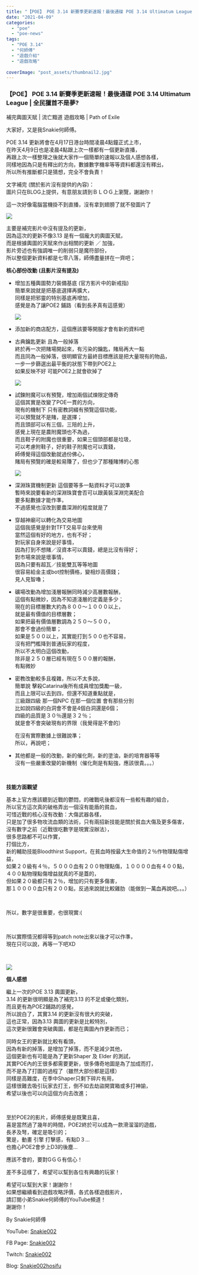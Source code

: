 ```yaml
---
title: "【POE】 POE 3.14 新賽季更新速報！最後通碟 POE 3.14 Ultimatum League | 全民獵首不是夢 | 補完輿圖天賦 | 流亡黯道 遊戲攻略 | Path of Exile"
date: "2021-04-09"
categories: 
  - "poe"
  - "poe-news"
tags: 
  - "POE 3.14"
  - "何師傅"
  - "遊戲介紹"
  - "遊戲攻略"
  
coverImage: "post_assets/thumbnail2.jpg"
---
```


### 【POE】 POE 3.14 新賽季更新速報！最後通碟 POE 3.14 Ultimatum League | 全民獵首不是夢?  
補完輿圖天賦 | 流亡黯道 遊戲攻略 | Path of Exile

  
大家好，又是我Snakie何師傅。  

  
POE 3.14 更新將會在4月17日港台時間凌晨4點鐘正式上市，  
在昨天4月9日也是凌晨4點跟上次一樣都有一個更新直播，  
再跟上次一樣整理之後就大家作一個簡單的速報以及個人感想各樣，  
同樣地因為只是有釋出的方向，數據數字機率等等資料都還沒有釋出，  
所以所有推斷都只是猜想，完全不會負責！  

  
文字補完 (關於影片沒有提供的內容)：  
圖片只在BLOG上提供，有意朋友請到ＢＬＯＧ上瀏覽，謝謝你！  

  
這一次好像電腦當機掛不到直播，沒有拿到翅膀了就不發圖片了  

  
![](post_assets/Path-of-Exile-Announcement-Stream-April-2021.mp4_snapshot_23.27.410-1024x576.jpg)  

  
主要是補完影片中沒有提及的更新，  
因為這次的更新不像3.13 是有一個龐大的輿圖天賦，  
而是根據輿圖的天賦來作出相關的更新 ／ 加強，  
影片旁述也有強調唯一的削弱只是魔符部份，  
所以整個更新資料都是七零八落，師傅盡量拼在一齊吧；  

  
**核心部份改動** **(****且影片沒有提及****)**  

  
- 增加五種輿圖勢力裝備基底 (官方影片中的新戒指)  
    簡單來說就是把基底選擇再擴大，  
    同樣是把邪靈的特別基底再增加，  
    感覺是為了讓POE2 鋪路（看到長矛真有這感覺）  
    
      
    ![](post_assets/Path-of-Exile-Announcement-Stream-April-2021.mp4_snapshot_23.00.308-1024x576.jpg)
  
- 添加新的商店配方，這個應該要等開服才會有新的資料吧
  
- 古典鑰匙更新 且為一般掉落  
    終於再一次把賭場開起來，有污染的鑰匙，賭局再大一點  
    而且同為一般掉落，很明顯官方最終目標應該是把大量現有的物品，  
    一步一步篩選出最平衡的狀態下帶到POE2上  
    如果反映不好 可能POE2上就會砍掉了  
    
      
    ![](post_assets/Path-of-Exile-Announcement-Stream-April-2021.mp4_snapshot_33.29.654-1024x576.jpg)
  
- 試鍊附魔可以有預覽，增加兩個試煉限定傳奇  
    這個其實是改變了POE一貫的方向，  
    現有的機制下 只有密教詞綴有預覽這個功能，  
    可以預覽就不是賭，是選擇；  
    而且頭部可以有三個，三陪的上升，  
    感覺上現在是農附魔頭也不為過，  
    而且鞋子的附魔也很重要，如果三個頭部都是垃圾，  
    可以考慮附鞋子，好的鞋子附魔也可以賣錢，  
    師傅覺得這個改動就過份佛心，  
    賭局有預覽的確是較易賺了，但也少了那種賭博的心態  
    
      
    ![](post_assets/Path-of-Exile-Announcement-Stream-April-2021.mp4_snapshot_38.37.007-1024x576.jpg)
  
- 深淵珠寶機制更新 這個要等多一點資料才可以說準  
    暫時來說要看新的深淵珠寶會否可以跟黃裝深淵完美配合  
    要多點數據才能作準，  
    不過感覺也沒改到要農深淵的程度就是了
  
- 穿越神廟可以轉化為交易地圖  
    這個我感覺是針對TFT交易平台來使用  
    當然這個有好的地方，也有不好；  
    對玩家自身來說是好事情，  
    因為打到不想賭／沒資本可以賣錢，總是比沒有得好；  
    對市場來說是壞事情，  
    因為只要有超瓦／技能雙瓦等等地圖  
    很容易給金主或bot控制價格，變相炒高價錢；  
    見人見智嚕；
  
- 礦場改動為增加淺層報酬同時減少高層數報酬，  
    這個有點微妙，因為不知道淺層的定義是多少；  
    現在的目標層數大約為８００～１０００以上，  
    就是最有價值的目標層數；  
    如果把最有價值層數調為２５０～５００，  
    那會不會過份簡單；  
    如果是５００以上，其實能打到５００也不容易，  
    沒有把門檻降到普通玩家的程度，  
    所以不太明白這個改動，  
    除非是２５０層已經有現在５００層的報酬，  
    有點微妙
  
- 密教改動較多且複雜，所以不太多說，  
    簡單說 擊殺Catarina後所有成員增加獎勵一級，  
    而且上限可以去到四，但還不知道重點就是，  
    三級跟四級 那一個NPC 在那一個位置 會有那些分別  
    比如說四級的白洞會不會是4個白洞還是6個；  
    四級的品質是３０％還是３２％；  
    就是會不會突破現有的界限（我覺得是不會的）  
    
      
    在沒有實際數據上很難說準；  
    所以，再說吧；
  
- 其他都是一般的改動，新的催化劑，新的塗油，新的培育器等等  
    沒有一些嚴重改變的新機制（催化劑是有點強，應該很貴。。。）
  

  
   

  
**技能方面觀望**  

  
基本上官方應該聽到近戰的鬱悶，的確戰吼後都沒有一些較有趣的組合，  
所以官方這次真的破格弄出一個沒有能盾的貧血，  
可惜近戰的核心沒有改動：大傷武器各樣，  
只是加了很多物攻流血類的法術，只有兩招新技能是關於貧血大傷及更多傷害，  
沒有數字之前（近戰很吃數字是現實沒辦法），  
很多思路都不可以作實，  
打個比方，  
新的輔助技能Bloodthirst Support，在貧血時按最大生命值的２％作物理點傷增益，  
如果２０級有４％，５０００血有２００物理點傷，１００００血有４００點，  
４００點物理點傷增益就真的不是蓋的，  
但如果２０級都只有２％，增加的只有更多傷害，  
那１００００血只有２００點，反過來說就比較雞肋（能做到一萬血再說吧。。。）  

  
   

  
所以，數字是很重要，也很現實:(  

  
   

  
所以實際情況都得等到patch note出來以後才可以作準，  
現在只可以說，再等一下吧XD  

  
   

  
![](post_assets/Path-of-Exile-Announcement-Stream-April-2021.mp4_snapshot_45.39.944-1024x576.jpg)  

  
**個人感想**  

  
繼上一次的POE 3.13 輿圖更新，  
3.14 的更新很明顯是為了補完3.13 的不足或優化類別，  
而且更有為POE2鋪路的感覺，  
所以說白了，其實3.14 的更新沒有很大的突破，  
這也正常，因為3.13 輿圖的更新是比較特別，  
這次更新很難會突破輿圖，都是在輿圖內作更新而已；  

  
同時女王的更新就比較有看頭，  
因為有新的掉落，是增加了掉落，而不是減少其他，  
這個更新也有可能是為了更新Shaper 及 Elder 的測試，  
其實POE內的王很多都需要更新，很多傳奇地圖是為了加成而打，  
而不是為了打圖的過程了（雖然大部份都是這樣）  
同樣是高難度，在季中Shaper只剩下碎片有用，  
這樣很難去吸引玩家去打王，倒不如去劫盜開寶箱或多打神諭，  
希望以後也可以向這個方向去改進；  

  
   

  
至於POE2的影片，師傅感覺是既驚且喜，  
喜是當然過了幾年的時間，POE2終於可以成為一款滑溜溜的遊戲，  
長矛及弩，確定是吸引的；  
驚是，動畫 引擎 打擊感，有點D３…  
也擔心POE2會步上D3的後塵…  

  
應該不會的，要對GＧＧ有信心！  

  
差不多這樣了，希望可以幫到各位有興趣的玩家！  

  
希望可以幫到大家！謝謝你！  
如果想繼續看到遊戲攻略評價，各式各樣遊戲影片，  
請訂閱小弟Snakie何師傅的YouTube頻道！  
謝謝你！  

  
By Snakie何師傅  

  
YouTube: [Snakie002](https://www.youtube.com/c/Snakie002/)  

  
FB Page: [Snakie002](https://www.facebook.com/Snakie002/)  

  
Twitch: [Snakie002](https://www.twitch.tv/snakie002/)  

  
Blog: [Snakie002hosifu](https://snakie002hosifu.blog/)
